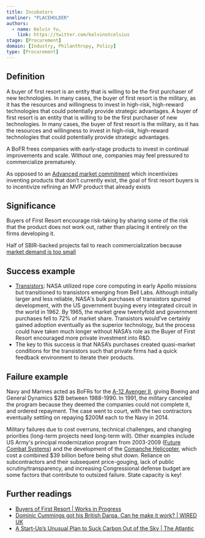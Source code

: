 ```yaml
---
title: Incubators
oneliner: "PLACEHOLDER"
authors:
  - name: Kelvin Yu,
    link: https://twitter.com/kelvinotcelsius
stage: [Procurement]
domain: [Industry, Philanthropy, Policy]
type: [Procurement]
---
```


## Definition

A buyer of first resort is an entity that is willing to be the first purchaser of new technologies. In many cases, the buyer of first resort is the military, as it has the resources and willingness to invest in high-risk, high-reward technologies that could potentially provide strategic advantages.
A buyer of first resort is an entity that is willing to be the first purchaser of new technologies. In many cases, the buyer of first resort is the military, as it has the resources and willingness to invest in high-risk, high-reward technologies that could potentially provide strategic advantages.

A BoFR frees companies with early-stage products to invest in continual improvements and scale. Without one, companies may feel pressured to commercialize prematurely.

As opposed to an [Advanced market commitment](https://www.notion.so/Advanced-market-commitment-1f6b3b62f0a9406a8a08ac409f48c7c9) which incentivizes inventing products that don’t currently exist, the goal of first resort buyers is to incentivize refining an MVP product that already exists

## Significance

Buyers of First Resort encourage risk-taking by sharing some of the risk that the product does not work out, rather than placing it entirely on the firms developing it.

Half of SBIR-backed projects fail to reach commercialization because [market demand is too small](https://nap.nationalacademies.org/read/11929/chapter/7#118)

## Success example

- [Transistors](https://worksinprogress.co/issue/buyers-of-first-resort#:~:text=Two%20examples%20from%20NASA%20illustrate%20how%20these%20work): NASA utilized rope core computing in early Apollo missions but transitioned to transistors emerging from Bell Labs. Although initially larger and less reliable, NASA's bulk purchases of transistors spurred development, with the US government buying every integrated circuit in the world in 1962. By 1965, the market grew twentyfold and government purchases fell to 72% of market share. Transistors would’ve certainly gained adoption eventually as the superior technology, but the process could have taken much longer without NASA’s role as the Buyer of First Resort encouraged more private investment into R&D.
- The key to this success is that NASA’s purchases created quasi-market conditions for the transistors such that private firms had a quick feedback environment to iterate their products.

## Failure example

Navy and Marines acted as BoFRs for the [A-12 Avenger II](https://en.wikipedia.org/wiki/McDonnell_Douglas_A-12_Avenger_II), giving Boeing and General Dynamics $2B between 1988-1990. In 1991, the military canceled the program because they deemed the companies could not complete it, and ordered repayment. The case went to court, with the two contractors eventually settling on repaying $200M each to the Navy in 2014.

Military failures due to cost overruns, technical challenges, and changing priorities (long-term projects need long-term will). Other examples include US Army's principal modernization program from 2003-2009 ([Future Combat Systems](https://en.wikipedia.org/wiki/Future_Combat_Systems)) and the development of the [Comanche Helicopter](https://en.wikipedia.org/wiki/Boeing%E2%80%93Sikorsky_RAH-66_Comanche), which cost a combined $39 billion before being shut down. Reliance on subcontractors and their subsequent price-gouging, lack of public scrutiny/transparency, and increasing Congressional defense budget are some factors that contribute to outsized failure. State capacity is key!

## Further readings

- [Buyers of First Resort | Works in Progress](https://worksinprogress.co/issue/buyers-of-first-resort)
- [Dominic Cummings got his British Darpa. Can he make it work? | WIRED UK](https://www.wired.co.uk/article/dominic-cummings-british-darpa#:~:text=customer%20of%20first%20resort)
- [A Start-Up’s Unusual Plan to Suck Carbon Out of the Sky | The Atlantic](https://www.theatlantic.com/science/archive/2020/11/stripe-climate-carbon-removal/617201/?utm_source=twitter&utm_content=edit-promo&utm_term=2020-11-25T00%3A00%3A20&utm_campaign=the-atlantic&utm_medium=social)

